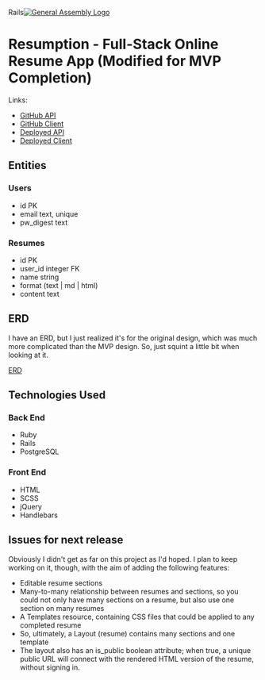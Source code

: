 Rails[![General Assembly Logo](https://camo.githubusercontent.com/1a91b05b8f4d44b5bbfb83abac2b0996d8e26c92/687474703a2f2f692e696d6775722e636f6d2f6b6538555354712e706e67)](https://generalassemb.ly/education/web-development-immersive)

# Resumption - Full-Stack Online Resume App (Modified for MVP Completion)

Links:
* [GitHub API](https://github.com/acharliekelly/resumption-api)
* [GitHub Client](https://github.com/acharliekelly/resumption-client)
* [Deployed API](https://boiling-hollows-87968.herokuapp.com/)
* [Deployed Client](https://acharliekelly.github.io/resumption-client)


## Entities

### Users
* id            PK
* email         text, unique
* pw_digest     text

### Resumes
* id            PK
* user_id       integer FK
* name          string
* format        (text | md | html)
* content       text

## ERD

I have an ERD, but I just realized it's for the original design, which was much more complicated than the MVP design. So, just squint a little bit when looking at it.

[ERD](https://drive.google.com/file/d/10s0px9Lhax3YNcgGKUVZGHs3wmhTA8Id/view?usp=sharing)

## Technologies Used

### Back End
* Ruby
* Rails
* PostgreSQL

### Front End
* HTML
* SCSS
* jQuery
* Handlebars

## Issues for next release

Obviously I didn't get as far on this project as I'd hoped. I plan to keep working on it, though, with the aim of adding the following features:
* Editable resume sections
* Many-to-many relationship between resumes and sections, so you could not only have many sections on a resume, but also use one section on many resumes
* A Templates resource, containing CSS files that could be applied to any completed resume
* So, ultimately, a Layout (resume) contains many sections and one template
* The layout also has an is_public boolean attribute; when true, a unique public URL will connect with the rendered HTML version of the resume, without signing in.
